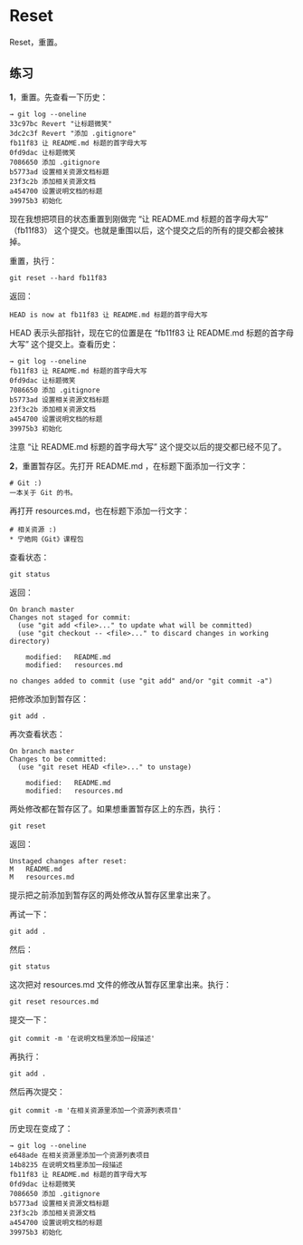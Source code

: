 # Reset

Reset，重置。

## 练习

**1**，重置。先查看一下历史：

```
→ git log --oneline
33c97bc Revert "让标题微笑"
3dc2c3f Revert "添加 .gitignore"
fb11f83 让 README.md 标题的首字母大写
0fd9dac 让标题微笑
7086650 添加 .gitignore
b5773ad 设置相关资源文档标题
23f3c2b 添加相关资源文档
a454700 设置说明文档的标题
39975b3 初始化
```

现在我想把项目的状态重置到刚做完 “让 README.md 标题的首字母大写” （fb11f83） 这个提交。也就是重围以后，这个提交之后的所有的提交都会被抹掉。

重置，执行：

```
git reset --hard fb11f83
```

返回：

```
HEAD is now at fb11f83 让 README.md 标题的首字母大写
```

HEAD 表示头部指针，现在它的位置是在 “fb11f83 让 README.md 标题的首字母大写” 这个提交上。查看历史：

```
→ git log --oneline
fb11f83 让 README.md 标题的首字母大写
0fd9dac 让标题微笑
7086650 添加 .gitignore
b5773ad 设置相关资源文档标题
23f3c2b 添加相关资源文档
a454700 设置说明文档的标题
39975b3 初始化
```

注意 “让 README.md 标题的首字母大写” 这个提交以后的提交都已经不见了。

**2**，重置暂存区。先打开 README.md ，在标题下面添加一行文字：

```
# Git :)
一本关于 Git 的书。
```

再打开 resources.md，也在标题下添加一行文字：

```
# 相关资源 :)
* 宁皓网《Git》课程包
```

查看状态：

```
git status
```

返回：

```
On branch master
Changes not staged for commit:
  (use "git add <file>..." to update what will be committed)
  (use "git checkout -- <file>..." to discard changes in working directory)

	modified:   README.md
	modified:   resources.md

no changes added to commit (use "git add" and/or "git commit -a")
```

把修改添加到暂存区：

```
git add .
```

再次查看状态：

```
On branch master
Changes to be committed:
  (use "git reset HEAD <file>..." to unstage)

	modified:   README.md
	modified:   resources.md

```

两处修改都在暂存区了。如果想重置暂存区上的东西，执行：

```
git reset
```

返回：

```
Unstaged changes after reset:
M	README.md
M	resources.md
```

提示把之前添加到暂存区的两处修改从暂存区里拿出来了。

再试一下：

```
git add .
```

然后：

```
git status
```

这次把对 resources.md 文件的修改从暂存区里拿出来。执行：

```
git reset resources.md
```

提交一下：

```
git commit -m '在说明文档里添加一段描述'
```

再执行：

```
git add .
```

然后再次提交：

```
git commit -m '在相关资源里添加一个资源列表项目'
```

历史现在变成了：

```
→ git log --oneline
e648ade 在相关资源里添加一个资源列表项目
14b8235 在说明文档里添加一段描述
fb11f83 让 README.md 标题的首字母大写
0fd9dac 让标题微笑
7086650 添加 .gitignore
b5773ad 设置相关资源文档标题
23f3c2b 添加相关资源文档
a454700 设置说明文档的标题
39975b3 初始化
```



